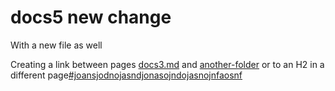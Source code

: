 # docs5 new change

With a new file as well

Creating a link between pages [docs3.md](../group-1-test/docs3.md "mention") and [another-folder](../another-folder/ "mention") or to an H2 in a different page[#joansjodnojasndjonasojndojasnojnfaosnf](../#joansjodnojasndjonasojndojasnojnfaosnf "mention")
